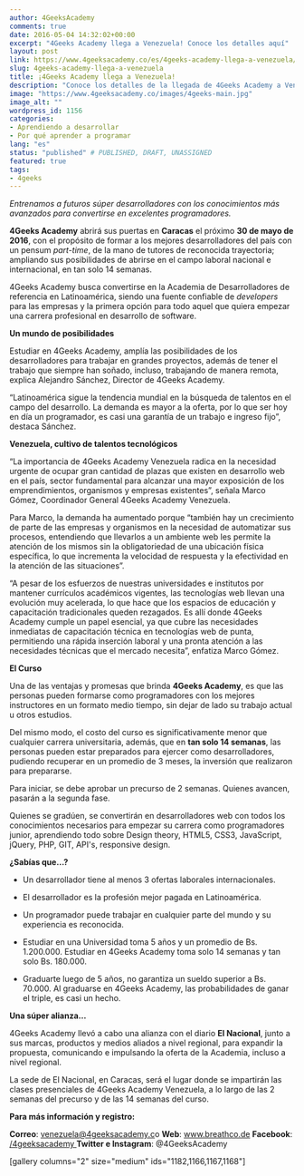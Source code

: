 ```yaml
---
author: 4GeeksAcademy
comments: true
date: 2016-05-04 14:32:02+00:00
excerpt: "4Geeks Academy llega a Venezuela! Conoce los detalles aquí"
layout: post
link: https://www.4geeksacademy.co/es/4geeks-academy-llega-a-venezuela/
slug: 4geeks-academy-llega-a-venezuela
title: ¡4Geeks Academy llega a Venezuela!
description: "Conoce los detalles de la llegada de 4Geeks Academy a Venezuela"
image: "https://www.4geeksacademy.co/images/4geeks-main.jpg"
image_alt: ""
wordpress_id: 1156
categories:
- Aprendiendo a desarrollar
- Por qué aprender a programar
lang: "es"
status: "published" # PUBLISHED, DRAFT, UNASSIGNED
featured: true
tags:
- 4geeks
---
```


_Entrenamos a futuros súper desarrolladores con los conocimientos más avanzados para convertirse en excelentes programadores._

**4Geeks Academy** abrirá sus puertas en **Caracas** el próximo **30 de mayo de 2016**, con el propósito de formar a los mejores desarrolladores del país con un pensum _part-time_, de la mano de tutores de reconocida trayectoria; ampliando sus posibilidades de abrirse en el campo laboral nacional e internacional, en tan solo 14 semanas.

4Geeks Academy busca convertirse en la Academia de Desarrolladores de referencia en Latinoamérica, siendo una fuente confiable de _developers_ para las empresas y la primera opción para todo aquel que quiera empezar una carrera profesional en desarrollo de software.

**Un mundo de posibilidades**

Estudiar en 4Geeks Academy, amplía las posibilidades de los desarrolladores para trabajar en grandes proyectos, además de tener el trabajo que siempre han soñado, incluso, trabajando de manera remota, explica Alejandro Sánchez, Director de 4Geeks Academy.

“Latinoamérica sigue la tendencia mundial en la búsqueda de talentos en el campo del desarrollo. La demanda es mayor a la oferta, por lo que ser hoy en día un programador, es casi una garantía de un trabajo e ingreso fijo”, destaca Sánchez.

**Venezuela, cultivo de talentos tecnológicos**

“La importancia de 4Geeks Academy Venezuela radica en la necesidad urgente de ocupar gran cantidad de plazas que existen en desarrollo web en el país, sector fundamental para alcanzar una mayor exposición de los emprendimientos, organismos y empresas existentes”, señala Marco Gómez, Coordinador General 4Geeks Academy Venezuela.

Para Marco, la demanda ha aumentado porque “también hay un crecimiento de parte de las empresas y organismos en la necesidad de automatizar sus procesos, entendiendo que llevarlos a un ambiente web les permite la atención de los mismos sin la obligatoriedad de una ubicación física específica, lo que incrementa la velocidad de respuesta y la efectividad en la atención de las situaciones”.

“A pesar de los esfuerzos de nuestras universidades e institutos por mantener currículos académicos vigentes, las tecnologías web llevan una evolución muy acelerada, lo que hace que los espacios de educación y capacitación tradicionales queden rezagados. Es allí donde 4Geeks Academy cumple un papel esencial, ya que cubre las necesidades inmediatas de capacitación técnica en tecnologías web de punta, permitiendo una rápida inserción laboral y una pronta atención a las necesidades técnicas que el mercado necesita”, enfatiza Marco Gómez.

**El Curso**

Una de las ventajas y promesas que brinda **4Geeks Academy**, es que las personas pueden formarse como programadores con los mejores instructores en un formato medio tiempo, sin dejar de lado su trabajo actual u otros estudios.

Del mismo modo, el costo del curso es significativamente menor que cualquier carrera universitaria, además, que en **tan solo 14 semanas**, las personas pueden estar preparados para ejercer como desarrolladores, pudiendo recuperar en un promedio de 3 meses, la inversión que realizaron para prepararse.

Para iniciar, se debe aprobar un precurso de 2 semanas. Quienes avancen, pasarán a la segunda fase.

Quienes se gradúen, se convertirán en desarrolladores web con todos los conocimientos necesarios para empezar su carrera como programadores junior, aprendiendo todo sobre Design theory, HTML5, CSS3, JavaScript, jQuery, PHP, GIT, API's, responsive design.

**¿Sabías que…?**



 	
  * Un desarrollador tiene al menos 3 ofertas laborales internacionales.

 	
  * El desarrollador es la profesión mejor pagada en Latinoamérica.

 	
  * Un programador puede trabajar en cualquier parte del mundo y su experiencia es reconocida.

 	
  * Estudiar en una Universidad toma 5 años y un promedio de Bs. 1.200.000. Estudiar en 4Geeks Academy toma solo 14 semanas y tan solo Bs. 180.000.

 	
  * Graduarte luego de 5 años, no garantiza un sueldo superior a Bs. 70.000. Al graduarse en 4Geeks Academy, las probabilidades de ganar el triple, es casi un hecho.


**Una súper alianza…**

4Geeks Academy llevó a cabo una alianza con el diario **El Nacional**, junto a sus marcas, productos y medios aliados a nivel regional, para expandir la propuesta, comunicando e impulsando la oferta de la Academia, incluso a nivel regional.

La sede de El Nacional, en Caracas, será el lugar donde se impartirán las clases presenciales de 4Geeks Academy Venezuela, a lo largo de las 2 semanas del precurso y de las 14 semanas del curso.

**Para más información y registro:**

**Correo**: [venezuela@4geeksacademy.c](mailto:venezuela@breathco.de)o
**Web**: www.breathco.de
**Facebook**: [/4geeksacademy
](https://www.facebook.com/4geeksacademy)**Twitter e Instagram**: @4GeeksAcademy

[gallery columns="2" size="medium" ids="1182,1166,1167,1168"]
